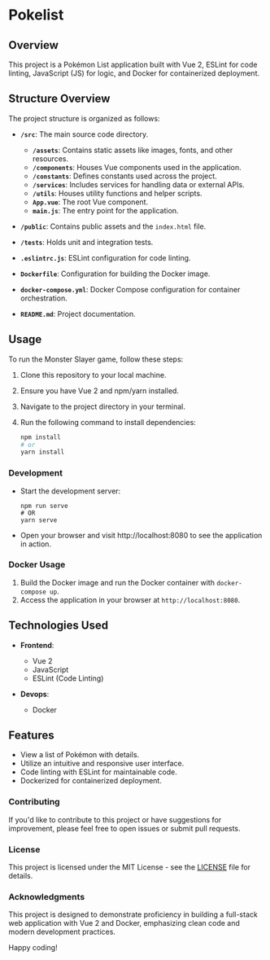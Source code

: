 # Pokelist

## Overview

This project is a Pokémon List application built with Vue 2, ESLint for code linting, JavaScript (JS) for logic, and Docker for containerized deployment.

## Structure Overview

The project structure is organized as follows:

- **`/src`**: The main source code directory.

  - **`/assets`**: Contains static assets like images, fonts, and other resources.
  - **`/components`**: Houses Vue components used in the application.
  - **`/constants`**: Defines constants used across the project.
  - **`/services`**: Includes services for handling data or external APIs.
  - **`/utils`**: Houses utility functions and helper scripts.
  - **`App.vue`**: The root Vue component.
  - **`main.js`**: The entry point for the application.

- **`/public`**: Contains public assets and the `index.html` file.
- **`/tests`**: Holds unit and integration tests.
- **`.eslintrc.js`**: ESLint configuration for code linting.
- **`Dockerfile`**: Configuration for building the Docker image.
- **`docker-compose.yml`**: Docker Compose configuration for container orchestration.
- **`README.md`**: Project documentation.

## Usage

To run the Monster Slayer game, follow these steps:

1. Clone this repository to your local machine.
2. Ensure you have Vue 2 and npm/yarn installed.
3. Navigate to the project directory in your terminal.
4. Run the following command to install dependencies:

   ```bash
   npm install
   # or
   yarn install
   ```

### Development

- Start the development server:
  ```
  npm run serve
  # OR
  yarn serve
  ```
- Open your browser and visit http://localhost:8080 to see the application in action.

### Docker Usage

1. Build the Docker image and run the Docker container with `docker-compose up`.
2. Access the application in your browser at `http://localhost:8080`.

## Technologies Used

- **Frontend**:

  - Vue 2
  - JavaScript
  - ESLint (Code Linting)

- **Devops**:

  - Docker

## Features

- View a list of Pokémon with details.
- Utilize an intuitive and responsive user interface.
- Code linting with ESLint for maintainable code.
- Dockerized for containerized deployment.

### Contributing

If you'd like to contribute to this project or have suggestions for improvement, please feel free to open issues or submit pull requests.

### License

This project is licensed under the MIT License - see the [LICENSE](https://chat.openai.com/c/LICENSE) file for details.

### Acknowledgments

This project is designed to demonstrate proficiency in building a full-stack web application with Vue 2 and Docker, emphasizing clean code and modern development practices.

Happy coding!

